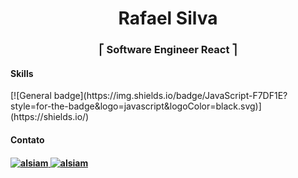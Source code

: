 <h1 align="center">Rafael Silva</h1>

<h3 align="center">⎡ Software Engineer React ⎤</h3>

<p dir="auto">
  
<h4>Skills</h4>
 [![General badge](https://img.shields.io/badge/JavaScript-F7DF1E?style=for-the-badge&logo=javascript&logoColor=black.svg)](https://shields.io/)


<h4>Contato<h4>
<a href="mailto:rafa.dev@hotmail.com?subject=Contato by Github." target="_blank">
  <img src="https://img.shields.io/badge/Microsoft_Outlook-0078D4?style=for-the-badge&logo=microsoft-outlook&logoColor=white" alt="alsiam"/>
</a>

<a href="https://www.linkedin.com/in/rafael-silva-664677101/" target="_blank">
  <img src="https://img.shields.io/badge/LinkedIn-0077B5?style=for-the-badge&logo=linkedin&logoColor=white" alt="alsiam"/>
</a>

